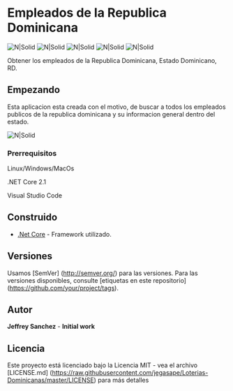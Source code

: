# Empleados de la Republica Dominicana

![N|Solid](https://img.shields.io/badge/build-passing-brightgreen.svg) ![N|Solid](https://img.shields.io/badge/.net%20core-%3E%202.1-brightgreen.svg) ![N|Solid](https://img.shields.io/badge/size-1.1%20MB-blue.svg) ![N|Solid](https://img.shields.io/github/license/mashape/apistatus.svg) ![N|Solid](https://img.shields.io/badge/release-v1.2-blue.svg)

Obtener los empleados de la Republica Dominicana, Estado Dominicano, RD.

## Empezando

Esta aplicacion esta creada con el motivo, de buscar a todos los empleados publicos de la republica dominicana y su informacion general dentro del estado.

![N|Solid](https://user-images.githubusercontent.com/44595343/48740996-9e637d00-ec27-11e8-9e0c-062eeaad5821.png)

### Prerrequisitos

 Linux/Windows/MacOs
 
.NET Core 2.1

 Visual Studio Code

## Construido

* [.Net Core](https://docs.microsoft.com/en-us/dotnet/core/whats-new/dotnet-core-2-1) - Framework  utilizado.

## Versiones

Usamos [SemVer] (http://semver.org/) para las versiones. Para las versiones disponibles, consulte [etiquetas en este repositorio] (https://github.com/your/project/tags).

## Autor

**Jeffrey Sanchez** - **Initial work**

## Licencia

Este proyecto está licenciado bajo la Licencia MIT - vea el archivo [LICENSE.md] (https://raw.githubusercontent.com/jegasape/Loterias-Dominicanas/master/LICENSE) para más detalles

